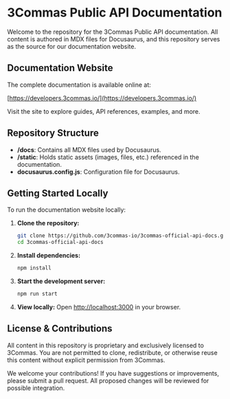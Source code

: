 # 3Commas Public API Documentation

Welcome to the repository for the 3Commas Public API documentation. All content is authored in MDX files for Docusaurus, and this repository serves as the source for our documentation website.

## Documentation Website

The complete documentation is available online at:

[https://developers.3commas.io/](https://developers.3commas.io/)

Visit the site to explore guides, API references, examples, and more.

## Repository Structure

- **/docs**: Contains all MDX files used by Docusaurus.
- **/static**: Holds static assets (images, files, etc.) referenced in the documentation.
- **docusaurus.config.js**: Configuration file for Docusaurus.

## Getting Started Locally

To run the documentation website locally:

1. **Clone the repository:**
    ```bash
    git clone https://github.com/3commas-io/3commas-official-api-docs.git
    cd 3commas-official-api-docs
    ```
2. **Install dependencies:**
    ```bash
    npm install
    ```
3. **Start the development server:**
    ```bash
    npm run start
    ```
4. **View locally:**
   Open [http://localhost:3000](http://localhost:3000) in your browser.

## License & Contributions

All content in this repository is proprietary and exclusively licensed to 3Commas. You are not permitted to clone, redistribute, or otherwise reuse this content without explicit permission from 3Commas.

We welcome your contributions! If you have suggestions or improvements, please submit a pull request. All proposed changes will be reviewed for possible integration.
